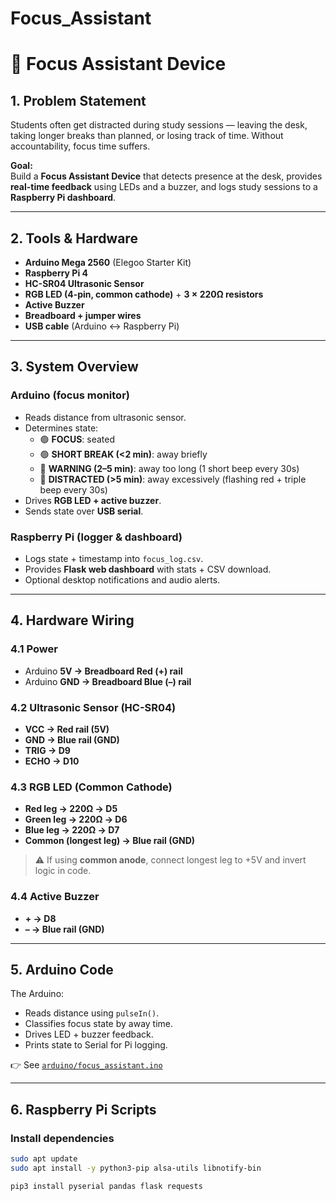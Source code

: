 # Focus_Assistant

# 🎯 Focus Assistant Device

## 1. Problem Statement
Students often get distracted during study sessions — leaving the desk, taking longer breaks than planned, or losing track of time. Without accountability, focus time suffers.

**Goal:**  
Build a **Focus Assistant Device** that detects presence at the desk, provides **real-time feedback** using LEDs and a buzzer, and logs study sessions to a **Raspberry Pi dashboard**.

---

## 2. Tools & Hardware
- **Arduino Mega 2560** (Elegoo Starter Kit)
- **Raspberry Pi 4**
- **HC-SR04 Ultrasonic Sensor**
- **RGB LED (4-pin, common cathode)** + **3 × 220Ω resistors**
- **Active Buzzer**
- **Breadboard + jumper wires**
- **USB cable** (Arduino ↔ Raspberry Pi)

---

## 3. System Overview

### Arduino (focus monitor)
- Reads distance from ultrasonic sensor.
- Determines state:
  - 🟢 **FOCUS**: seated
  - 🟢 **SHORT BREAK (<2 min)**: away briefly
  - 🔵 **WARNING (2–5 min)**: away too long (1 short beep every 30s)
  - 🔴 **DISTRACTED (>5 min)**: away excessively (flashing red + triple beep every 30s)
- Drives **RGB LED + active buzzer**.
- Sends state over **USB serial**.

### Raspberry Pi (logger & dashboard)
- Logs state + timestamp into `focus_log.csv`.
- Provides **Flask web dashboard** with stats + CSV download.
- Optional desktop notifications and audio alerts.

---

## 4. Hardware Wiring

### 4.1 Power
- Arduino **5V → Breadboard Red (+) rail**
- Arduino **GND → Breadboard Blue (–) rail**

### 4.2 Ultrasonic Sensor (HC-SR04)
- **VCC → Red rail (5V)**
- **GND → Blue rail (GND)**
- **TRIG → D9**
- **ECHO → D10**

### 4.3 RGB LED (Common Cathode)
- **Red leg → 220Ω → D5**
- **Green leg → 220Ω → D6**
- **Blue leg → 220Ω → D7**
- **Common (longest leg) → Blue rail (GND)**

> ⚠️ If using **common anode**, connect longest leg to +5V and invert logic in code.

### 4.4 Active Buzzer
- **+ → D8**
- **– → Blue rail (GND)**

---

## 5. Arduino Code
The Arduino:
- Reads distance using `pulseIn()`.
- Classifies focus state by away time.
- Drives LED + buzzer feedback.
- Prints state to Serial for Pi logging.

👉 See [`arduino/focus_assistant.ino`](arduino/focus_assistant.ino)

---

## 6. Raspberry Pi Scripts

### Install dependencies
```bash
sudo apt update
sudo apt install -y python3-pip alsa-utils libnotify-bin

pip3 install pyserial pandas flask requests
